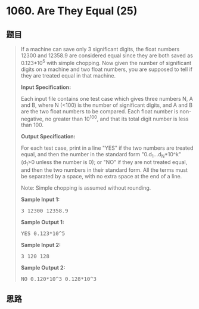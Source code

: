 <h1>1060. Are They Equal (25)</h1>

## 题目

> <div id="problemContent">
> <p>If a machine can save only 3 significant digits, the float numbers 12300 and 12358.9 are considered equal since they are both saved as 0.123*10<sup>5</sup> with simple chopping.  Now given the number of significant digits on a machine and two float numbers, you are supposed to tell if they are treated equal in that machine.
> </p>
> <p><b>
> Input Specification:
> </b></p>
> <p>Each input file contains one test case which gives three numbers N, A and B, where N (&lt;100) is the number of significant digits, and A and B are the two float numbers to be compared.  Each float number is non-negative, no greater than 10<sup>100</sup>, and that its total digit number is less than 100.</p>
> <p><b>
> Output Specification:
> </b></p>
> <p>For each test case, print in a line "YES" if the two numbers are treated equal, and then the number in the standard form "0.d<sub>1</sub>...d<sub>N</sub>*10^k" (d<sub>1</sub>&gt;0 unless the number is 0); or "NO" if they are not treated equal, and then the two numbers in their standard form.  All the terms must be separated by a space, with no extra space at the end of a line.</p>
> <p>Note: Simple chopping is assumed without rounding.</p>
> <b>Sample Input 1:</b><pre>
> 3 12300 12358.9
> </pre>
> <b>Sample Output 1:</b><pre>
> YES 0.123*10^5
> </pre>
> <b>Sample Input 2:</b><pre>
> 3 120 128
> </pre>
> <b>Sample Output 2:</b><pre>
> NO 0.120*10^3 0.128*10^3
> </pre>
> </div>

## 思路

